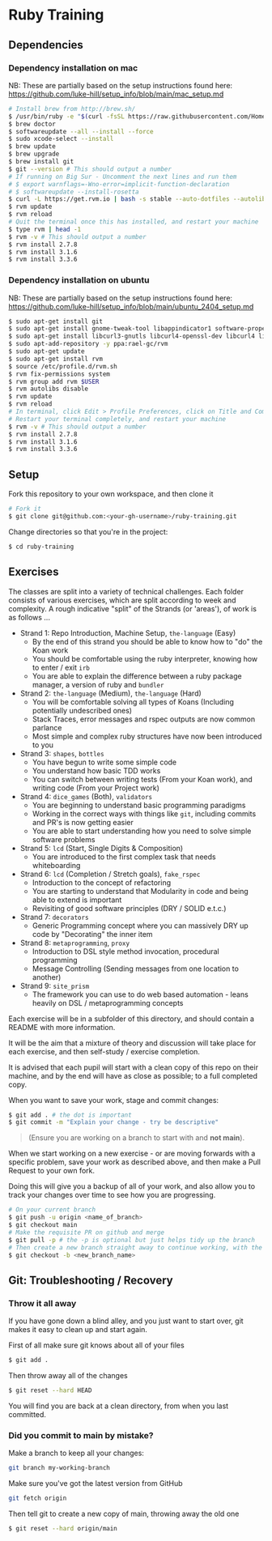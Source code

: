 # Ruby Training

## Dependencies

### Dependency installation on mac

NB: These are partially based on the setup instructions found here:
https://github.com/luke-hill/setup_info/blob/main/mac_setup.md

```bash
# Install brew from http://brew.sh/
$ /usr/bin/ruby -e "$(curl -fsSL https://raw.githubusercontent.com/Homebrew/install/master/install)"
$ brew doctor
$ softwareupdate --all --install --force
$ sudo xcode-select --install
$ brew update
$ brew upgrade
$ brew install git
$ git --version # This should output a number
# If running on Big Sur - Uncomment the next lines and run them
# $ export warnflags=-Wno-error=implicit-function-declaration
# $ softwareupdate --install-rosetta
$ curl -L https://get.rvm.io | bash -s stable --auto-dotfiles --autolibs=enable --rails
$ rvm update
$ rvm reload
# Quit the terminal once this has installed, and restart your machine
$ type rvm | head -1
$ rvm -v # This should output a number
$ rvm install 2.7.8
$ rvm install 3.1.6
$ rvm install 3.3.6
```

### Dependency installation on ubuntu

NB: These are partially based on the setup instructions found here:
https://github.com/luke-hill/setup_info/blob/main/ubuntu_2404_setup.md

```bash
$ sudo apt-get install git
$ sudo apt-get install gnome-tweak-tool libappindicator1 software-properties-common curl perl gcc --fix-missing -y
$ sudo apt-get install libcurl3-gnutls libcurl4-openssl-dev libcurl4 libgmp3-dev libpq-dev libmagic-dev libssl1.0-dev --fix-missing -y
$ sudo apt-add-repository -y ppa:rael-gc/rvm
$ sudo apt-get update
$ sudo apt-get install rvm
$ source /etc/profile.d/rvm.sh
$ rvm fix-permissions system
$ rvm group add rvm $USER
$ rvm autolibs disable
$ rvm update
$ rvm reload
# In terminal, click Edit > Profile Preferences, click on Title and Command tab and check Run command as login shell.
# Restart your terminal completely, and restart your machine
$ rvm -v # This should output a number
$ rvm install 2.7.8
$ rvm install 3.1.6
$ rvm install 3.3.6
```

## Setup

Fork this repository to your own workspace, and then clone it

```bash
# Fork it
$ git clone git@github.com:<your-gh-username>/ruby-training.git
```

Change directories so that you're in the project:

```bash
$ cd ruby-training
```

## Exercises

The classes are split into a variety of technical challenges. Each folder consists of various
exercises, which are split according to week and complexity. A rough indicative "split" of the
Strands (or 'areas'), of work is as follows ...

- Strand 1: Repo Introduction, Machine Setup, `the-language` (Easy)
  - By the end of this strand you should be able to know how to "do" the Koan work
  - You should be comfortable using the ruby interpreter, knowing how to enter / exit `irb`
  - You are able to explain the difference between a ruby package manager, a version of ruby and `bundler`
- Strand 2: `the-language` (Medium), `the-language` (Hard)
  - You will be comfortable solving all types of Koans (Including potentially undescribed ones)
  - Stack Traces, error messages and rspec outputs are now common parlance
  - Most simple and complex ruby structures have now been introduced to you
- Strand 3: `shapes`, `bottles`
  - You have begun to write some simple code
  - You understand how basic TDD works
  - You can switch between writing tests (From your Koan work), and writing code (From your Project work)
- Strand 4: `dice_games` (Both), `validators`
  - You are beginning to understand basic programming paradigms
  - Working in the correct ways with things like `git`, including commits and PR's is now getting easier
  - You are able to start understanding how you need to solve simple software problems
- Strand 5: `lcd` (Start, Single Digits & Composition)
  - You are introduced to the first complex task that needs whiteboarding 
- Strand 6: `lcd` (Completion / Stretch goals), `fake_rspec`
  - Introduction to the concept of refactoring
  - You are starting to understand that Modularity in code and being able to extend is important
  - Revisiting of good software principles (DRY / SOLID e.t.c.)
- Strand 7: `decorators`
  - Generic Programming concept where you can massively DRY up code by "Decorating" the inner item 
- Strand 8: `metaprogramming`, `proxy`
  - Introduction to DSL style method invocation, procedural programming 
  - Message Controlling (Sending messages from one location to another) 
- Strand 9: `site_prism`
  - The framework you can use to do web based automation - leans heavily on DSL / metaprogramming concepts 

Each exercise will be in a subfolder of this directory, and should contain a README with more information.

It will be the aim that a mixture of theory and discussion will take place for each exercise, and then
self-study / exercise completion.

It is advised that each pupil will start with a clean copy of this repo on their machine, and by the
end will have as close as possible; to a full completed copy.

When you want to save your work, stage and commit changes:

```bash
$ git add . # the dot is important
$ git commit -m "Explain your change - try be descriptive"
```

> (Ensure you are working on a branch to start with and **not main**).

When we start working on a new exercise - or are moving forwards with a specific
problem, save your work as described above, and then make a Pull Request to your own fork.

Doing this will give you a backup of all of your work, and also allow you to track your changes
over time to see how you are progressing.

```bash
# On your current branch
$ git push -u origin <name_of_branch>
$ git checkout main
# Make the requisite PR on github and merge
$ git pull -p # the -p is optional but just helps tidy up the branch
# Then create a new branch straight away to continue working, with the latest changes you made
$ git checkout -b <new_branch_name>
```

## Git: Troubleshooting / Recovery

### Throw it all away

If you have gone down a blind alley, and you just want to start over, git makes
it easy to clean up and start again.

First of all make sure git knows about all of your files

```bash
$ git add .
```

Then throw away all of the changes

```bash
$ git reset --hard HEAD
```

You will find you are back at a clean directory, from when you last committed.

### Did you commit to main by mistake?

Make a branch to keep all your changes:

```bash
git branch my-working-branch
```

Make sure you've got the latest version from GitHub

```bash
git fetch origin
```

Then tell git to create a new copy of main, throwing away the old one

```bash
$ git reset --hard origin/main
```
